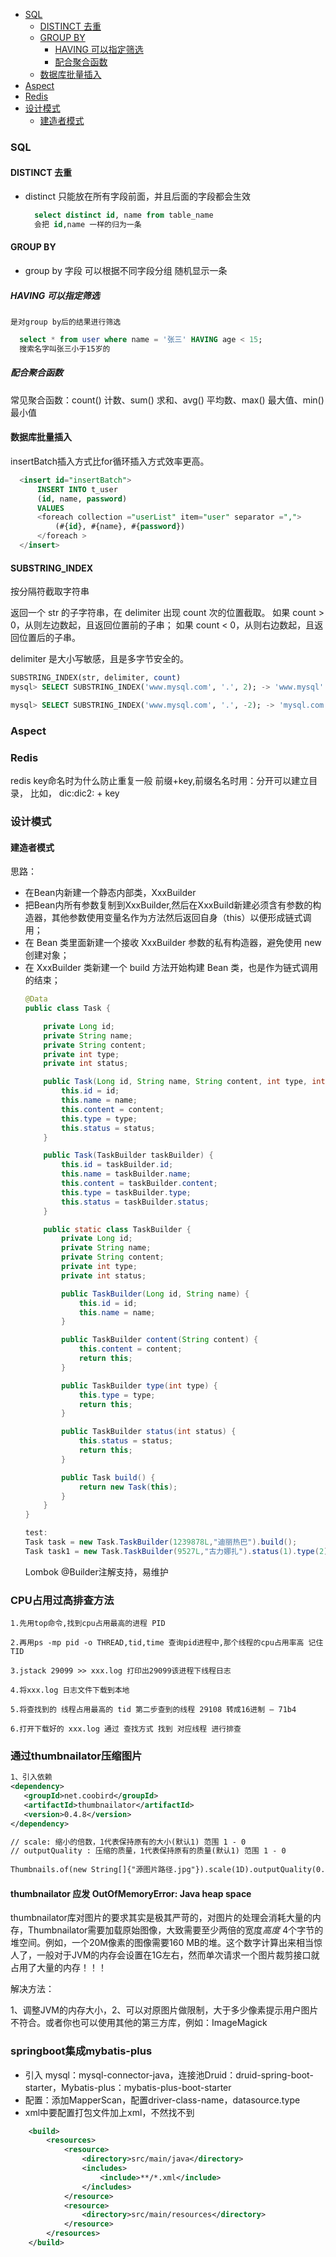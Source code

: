 - [SQL](#sql)
  - [DISTINCT 去重](#distinct-去重)
  - [GROUP BY](#group-by)
    - [HAVING 可以指定筛选](#having-可以指定筛选)
    - [配合聚合函数](#配合聚合函数)
  - [数据库批量插入](#数据库批量插入)
- [Aspect](#aspect)
- [Redis](#redis)
- [设计模式](#设计模式)
  - [建造者模式](#建造者模式)
### SQL
#### DISTINCT 去重
- distinct 只能放在所有字段前面，并且后面的字段都会生效
  ```SQL
    select distinct id, name from table_name
    会把 id,name 一样的归为一条
  ```

#### GROUP BY 
- group by 字段 可以根据不同字段分组 随机显示一条
##### HAVING 可以指定筛选
    是对group by后的结果进行筛选
  ```SQL
    select * from user where name = '张三' HAVING age < 15;
    搜索名字叫张三小于15岁的
  ```
##### 配合聚合函数
常见聚合函数：count() 计数、sum() 求和、avg() 平均数、max() 最大值、min() 最小值

#### 数据库批量插入
  insertBatch插入方式比for循环插入方式效率更高。
  ```SQL
    <insert id="insertBatch">
        INSERT INTO t_user
        (id, name, password)
        VALUES
        <foreach collection ="userList" item="user" separator =",">
            (#{id}, #{name}, #{password})
        </foreach >
    </insert>
  ```

#### SUBSTRING_INDEX 

按分隔符截取字符串

返回一个 str 的子字符串，在 delimiter 出现 count 次的位置截取。
如果 count > 0，从则左边数起，且返回位置前的子串；
如果 count < 0，从则右边数起，且返回位置后的子串。

delimiter 是大小写敏感，且是多字节安全的。

```sql
SUBSTRING_INDEX(str, delimiter, count)
mysql> SELECT SUBSTRING_INDEX('www.mysql.com', '.', 2); -> 'www.mysql'

mysql> SELECT SUBSTRING_INDEX('www.mysql.com', '.', -2); -> 'mysql.com'
```



### Aspect


### Redis
redis key命名时为什么防止重复一般 前缀+key,前缀名名时用：分开可以建立目录， 比如， dic:dic2: + key


### 设计模式

#### 建造者模式
思路：
- 在Bean内新建一个静态内部类，XxxBuilder
- 把Bean内所有参数复制到XxxBuilder,然后在XxxBuild新建必须含有参数的构造器，其他参数使用变量名作为方法然后返回自身（this）以便形成链式调用；
- 在 Bean 类里面新建一个接收 XxxBuilder 参数的私有构造器，避免使用 new 创建对象；
- 在 XxxBuilder 类新建一个 build 方法开始构建 Bean 类，也是作为链式调用的结束；
  ```Java
  @Data
  public class Task {
  
      private Long id;
      private String name;
      private String content;
      private int type;
      private int status;
  
      public Task(Long id, String name, String content, int type, int status) {
          this.id = id;
          this.name = name;
          this.content = content;
          this.type = type;
          this.status = status;
      }
  
      public Task(TaskBuilder taskBuilder) {
          this.id = taskBuilder.id;
          this.name = taskBuilder.name;
          this.content = taskBuilder.content;
          this.type = taskBuilder.type;
          this.status = taskBuilder.status;
      }
  
      public static class TaskBuilder {
          private Long id;
          private String name;
          private String content;
          private int type;
          private int status;
  
          public TaskBuilder(Long id, String name) {
              this.id = id;
              this.name = name;
          }
  
          public TaskBuilder content(String content) {
              this.content = content;
              return this;
          }
  
          public TaskBuilder type(int type) {
              this.type = type;
              return this;
          }
  
          public TaskBuilder status(int status) {
              this.status = status;
              return this;
          }
  
          public Task build() {
              return new Task(this);
          }
      }
  }
  
  test:
  Task task = new Task.TaskBuilder(1239878L,"迪丽热巴").build();
  Task task1 = new Task.TaskBuilder(9527L,"古力娜扎").status(1).type(2).build();
  ```
  Lombok @Builder注解支持，易维护

### CPU占用过高排查方法

```
1.先用top命令,找到cpu占用最高的进程 PID

2.再用ps -mp pid -o THREAD,tid,time 查询pid进程中,那个线程的cpu占用率高 记住TID

3.jstack 29099 >> xxx.log 打印出29099该进程下线程日志

4.将xxx.log 日志文件下载到本地

5.将查找到的 线程占用最高的 tid 第二步查到的线程 29108 转成16进制 — 71b4

6.打开下载好的 xxx.log 通过 查找方式 找到 对应线程 进行排查
```



### 通过thumbnailator压缩图片

```xml
1、引入依赖
<dependency>
   <groupId>net.coobird</groupId>
   <artifactId>thumbnailator</artifactId>
   <version>0.4.8</version>
</dependency>

// scale: 缩小的倍数，1代表保持原有的大小(默认1) 范围 1 - 0
// outputQuality : 压缩的质量，1代表保持原有的质量(默认1) 范围 1 - 0
 
Thumbnails.of(new String[]{"源图片路径.jpg"}).scale(1D).outputQuality(0.5).toFile("输出路径.jpg");
```

#### thumbnailator 应发 OutOfMemoryError: Java heap space

thumbnailator库对图片的要求其实是极其严苛的，对图片的处理会消耗大量的内存，Thumbnailator需要加载原始图像，大致需要至少两倍的宽度*高度* 4个字节的堆空间。例如，一个20M像素的图像需要160 MB的堆。这个数字计算出来相当惊人了，一般对于JVM的内存会设置在1G左右，然而单次请求一个图片裁剪接口就占用了大量的内存！！！

解决方法：

​	1、调整JVM的内存大小，2、可以对原图片做限制，大于多少像素提示用户图片不符合。或者你也可以使用其他的第三方库，例如：ImageMagick



### springboot集成mybatis-plus

- 引入 mysql：mysql-connector-java，连接池Druid：druid-spring-boot-starter，Mybatis-plus：mybatis-plus-boot-starter
- 配置：添加MapperScan，配置driver-class-name，datasource.type
- xml中要配置打包文件加上xml，不然找不到

```xml
	<build>	
		<resources>
            <resource>
                <directory>src/main/java</directory>
                <includes>
                    <include>**/*.xml</include>
                </includes>
            </resource>
            <resource>
                <directory>src/main/resources</directory>
            </resource>
        </resources>
    </build>
```


